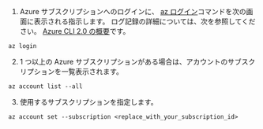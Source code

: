 1. Azure サブスクリプションへのログインに、 [az ログイン](/cli/azure/#login)コマンドを次の画面に表示される指示します。 ログ記録の詳細については、次を参照してください。 [Azure CLI 2.0 の概要](/cli/azure/get-started-with-azure-cli)です。

  ```azurecli
  az login
  ```
2. 1 つ以上の Azure サブスクリプションがある場合は、アカウントのサブスクリプションを一覧表示されます。

  ```azurecli
  az account list --all
  ```
3. 使用するサブスクリプションを指定します。

  ```azurecli
  az account set --subscription <replace_with_your_subscription_id>
  ```